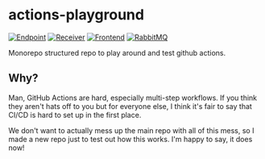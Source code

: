 # actions-playground

[![Endpoint](https://github.com/yvan674/actions-playground/actions/workflows/endpoint.yml/badge.svg)](https://github.com/yvan674/actions-playground/actions/workflows/endpoint.yml)
[![Receiver](https://github.com/yvan674/actions-playground/actions/workflows/receiver.yml/badge.svg)](https://github.com/yvan674/actions-playground/actions/workflows/receiver.yml)
[![Frontend](https://github.com/yvan674/actions-playground/actions/workflows/frontend.yml/badge.svg)](https://github.com/yvan674/actions-playground/actions/workflows/frontend.yml)
[![RabbitMQ](https://github.com/yvan674/actions-playground/actions/workflows/rabbitmq.yml/badge.svg)](https://github.com/yvan674/actions-playground/actions/workflows/rabbitmq.yml)


Monorepo structured repo to play around and test github actions.

## Why?

Man, GitHub Actions are hard, especially multi-step workflows.
If you think they aren't hats off to you but for everyone else, I think it's fair to say that CI/CD is hard to set up in the first place.

We don't want to actually mess up the main repo with all of this mess, so I made a new repo just to test out how this works.
I'm happy to say, it does now!
